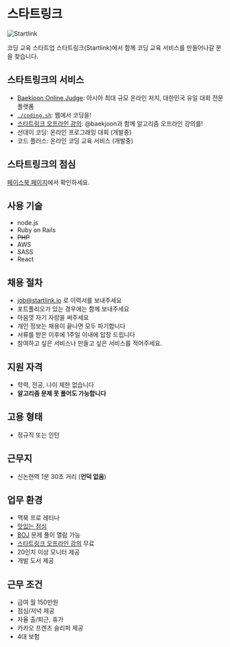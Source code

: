 # 스타트링크

![Startlink](https://ucarecdn.com/ed3627ab-6294-4f2b-8aeb-f9fc1462133a/-/resize/300x/)

코딩 교육 스타트업 스타트링크(Startlink)에서 함께 코딩 교육 서비스를 만들어나갈 분을 찾습니다.

## 스타트링크의 서비스

* [Baekjoon Online Judge](https://www.acmicpc.net): 아시아 최대 규모 온라인 저지, 대한민국 유일 대회 전문 플랫폼
* [`./coding.sh`](http://coding.sh): 웹에서 코딩을!
* [스타트링크 오프라인 강의](https://offline.startlink.help): @baekjoon과 함께 알고리즘 오프라인 강의를! 
* 선데이 코딩: 온라인 프로그래밍 대회 (개발중)
* 코드 플러스: 온라인 코딩 교육 서비스 (개발중)

## 스타트링크의 점심

[페이스북 페이지](https://www.facebook.com/startlink.food)에서 확인하세요.

## 사용 기술

* node.js
* Ruby on Rails
* ~~PHP~~
* AWS
* SASS
* React

## 채용 절차

* job@startlink.io 로 이력서를 보내주세요
* 포트폴리오가 있는 경우에는 함께 보내주세요
* 마음껏 자기 자랑을 써주세요
* 개인 정보는 채용이 끝나면 모두 파기합니다
* 서류를 받은 이후에 1주일 이내에 답장 드립니다
* 참여하고 싶은 서비스나 만들고 싶은 서비스를 적어주세요.

## 지원 자격

* 학력, 전공, 나이 제한 없습니다
* **알고리즘 문제 못 풀어도 가능합니다**

## 고용 형태

* 정규직 또는 인턴

## 근무지

* 신논현역 1분 30초 거리 (**언덕 없음**)

## 업무 환경

* 맥북 프로 레티나
* [맛있는 점심](https://www.facebook.com/startlink.food)
* [BOJ](https://www.acmicpc.net) 문제 풀이 열람 가능 
* [스타트링크 오프라인 강의](https://offline.startlink.help) 무료
* 20인치 이상 모니터 제공
* 개발 도서 제공

## 근무 조건

* 급여 월 150만원
* 점심/저녁 제공
* 자율 출/퇴근, 휴가
* 카카오 프렌즈 슬리퍼 제공
* 4대 보험
